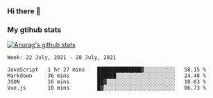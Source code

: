 ### Hi there 👋

### My gtihub stats

[![Anurag's github stats](https://github-readme-stats.vercel.app/api?username=gaozhidong)](https://github.com/gaozhidong/github-readme-stats)

<!--START_SECTION:waka-->
```text
Week: 22 July, 2021 - 28 July, 2021

JavaScript   1 hr 27 mins    ██████████████▓░░░░░░░░░░   58.15 % 
Markdown     36 mins         ██████░░░░░░░░░░░░░░░░░░░   24.48 % 
JSON         16 mins         ██▓░░░░░░░░░░░░░░░░░░░░░░   10.63 % 
Vue.js       10 mins         █▓░░░░░░░░░░░░░░░░░░░░░░░   06.73 % 
```
<!--END_SECTION:waka-->